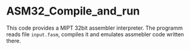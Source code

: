 # ASM32_Compile_and_run
This code provides a MIPT 32bit assembler interpreter. The programm reads file `input.fasm`, compiles it and emulates assmebler code written there.

